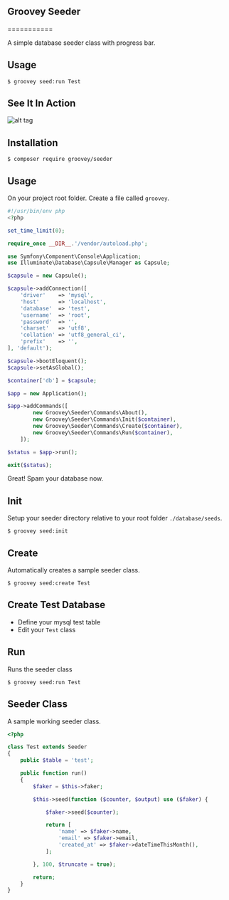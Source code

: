 ## Groovey Seeder
===========

A simple database seeder class with progress bar.

## Usage

    $ groovey seed:run Test

## See It In Action

![alt tag](https://raw.githubusercontent.com/groovey/Seeder/master/groovey.jpg)


## Installation

    $ composer require groovey/seeder

## Usage

On your project root folder. Create a file called `groovey`.

```php
#!/usr/bin/env php
<?php

set_time_limit(0);

require_once __DIR__.'/vendor/autoload.php';

use Symfony\Component\Console\Application;
use Illuminate\Database\Capsule\Manager as Capsule;

$capsule = new Capsule();

$capsule->addConnection([
    'driver'    => 'mysql',
    'host'      => 'localhost',
    'database'  => 'test',
    'username'  => 'root',
    'password'  => '',
    'charset'   => 'utf8',
    'collation' => 'utf8_general_ci',
    'prefix'    => '',
], 'default');

$capsule->bootEloquent();
$capsule->setAsGlobal();

$container['db'] = $capsule;

$app = new Application();

$app->addCommands([
        new Groovey\Seeder\Commands\About(),
        new Groovey\Seeder\Commands\Init($container),
        new Groovey\Seeder\Commands\Create($container),
        new Groovey\Seeder\Commands\Run($container),
    ]);

$status = $app->run();

exit($status);
```

Great! Spam your database now.

## Init

Setup your seeder directory relative to your root folder `./database/seeds`.

    $ groovey seed:init

## Create

Automatically creates a sample seeder class.

    $ groovey seed:create Test

## Create Test Database

* Define your mysql test table
* Edit your `Test` class

## Run

Runs the seeder class

    $ groovey seed:run Test

## Seeder Class

A sample working seeder class.

```php
<?php

class Test extends Seeder
{
    public $table = 'test';

    public function run()
    {
        $faker = $this->faker;

        $this->seed(function ($counter, $output) use ($faker) {

            $faker->seed($counter);

            return [
                'name' => $faker->name,
                'email' => $faker->email,
                'created_at' => $faker->dateTimeThisMonth(),
            ];

        }, 100, $truncate = true);

        return;
    }
}

```